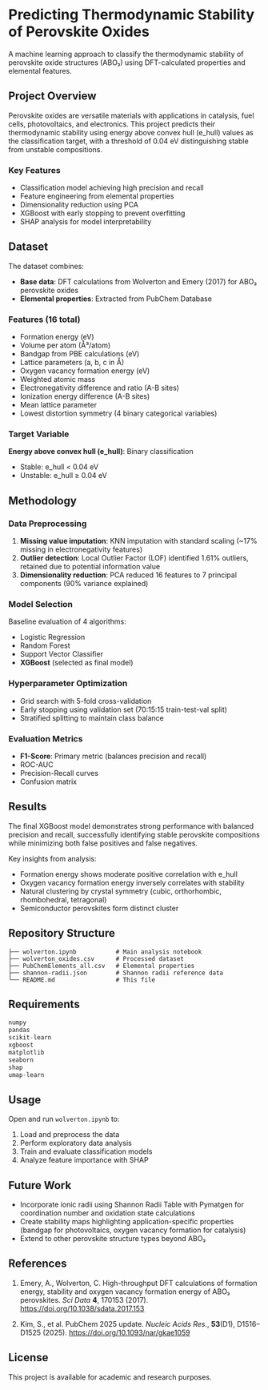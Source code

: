 # Predicting Thermodynamic Stability of Perovskite Oxides

A machine learning approach to classify the thermodynamic stability of perovskite oxide structures (ABO₃) using DFT-calculated properties and elemental features.

## Project Overview

Perovskite oxides are versatile materials with applications in catalysis, fuel cells, photovoltaics, and electronics. This project predicts their thermodynamic stability using energy above convex hull (e_hull) values as the classification target, with a threshold of 0.04 eV distinguishing stable from unstable compositions.

### Key Features
- Classification model achieving high precision and recall
- Feature engineering from elemental properties
- Dimensionality reduction using PCA
- XGBoost with early stopping to prevent overfitting
- SHAP analysis for model interpretability

## Dataset

The dataset combines:
- **Base data**: DFT calculations from Wolverton and Emery (2017) for ABO₃ perovskite oxides
- **Elemental properties**: Extracted from PubChem Database

### Features (16 total)
- Formation energy (eV)
- Volume per atom (Å³/atom)
- Bandgap from PBE calculations (eV)
- Lattice parameters (a, b, c in Å)
- Oxygen vacancy formation energy (eV)
- Weighted atomic mass
- Electronegativity difference and ratio (A-B sites)
- Ionization energy difference (A-B sites)
- Mean lattice parameter
- Lowest distortion symmetry (4 binary categorical variables)

### Target Variable
**Energy above convex hull (e_hull)**: Binary classification
- Stable: e_hull < 0.04 eV
- Unstable: e_hull ≥ 0.04 eV

## Methodology

### Data Preprocessing
1. **Missing value imputation**: KNN imputation with standard scaling (~17% missing in electronegativity features)
2. **Outlier detection**: Local Outlier Factor (LOF) identified 1.61% outliers, retained due to potential information value
3. **Dimensionality reduction**: PCA reduced 16 features to 7 principal components (90% variance explained)

### Model Selection
Baseline evaluation of 4 algorithms:
- Logistic Regression
- Random Forest
- Support Vector Classifier
- **XGBoost** (selected as final model)

### Hyperparameter Optimization
- Grid search with 5-fold cross-validation
- Early stopping using validation set (70:15:15 train-test-val split)
- Stratified splitting to maintain class balance

### Evaluation Metrics
- **F1-Score**: Primary metric (balances precision and recall)
- ROC-AUC
- Precision-Recall curves
- Confusion matrix

## Results

The final XGBoost model demonstrates strong performance with balanced precision and recall, successfully identifying stable perovskite compositions while minimizing both false positives and false negatives.

Key insights from analysis:
- Formation energy shows moderate positive correlation with e_hull
- Oxygen vacancy formation energy inversely correlates with stability
- Natural clustering by crystal symmetry (cubic, orthorhombic, rhombohedral, tetragonal)
- Semiconductor perovskites form distinct cluster

## Repository Structure

```
├── wolverton.ipynb           # Main analysis notebook
├── wolverton_oxides.csv      # Processed dataset
├── PubChemElements_all.csv   # Elemental properties
├── shannon-radii.json        # Shannon radii reference data
└── README.md                 # This file
```

## Requirements

```python
numpy
pandas
scikit-learn
xgboost
matplotlib
seaborn
shap
umap-learn
```

## Usage

Open and run `wolverton.ipynb` to:
1. Load and preprocess the data
2. Perform exploratory data analysis
3. Train and evaluate classification models
4. Analyze feature importance with SHAP

## Future Work

- Incorporate ionic radii using Shannon Radii Table with Pymatgen for coordination number and oxidation state calculations
- Create stability maps highlighting application-specific properties (bandgap for photovoltaics, oxygen vacancy formation for catalysis)
- Extend to other perovskite structure types beyond ABO₃

## References

1. Emery, A., Wolverton, C. High-throughput DFT calculations of formation energy, stability and oxygen vacancy formation energy of ABO₃ perovskites. *Sci Data* **4**, 170153 (2017). https://doi.org/10.1038/sdata.2017.153

2. Kim, S., et al. PubChem 2025 update. *Nucleic Acids Res.*, **53**(D1), D1516–D1525 (2025). https://doi.org/10.1093/nar/gkae1059


## License

This project is available for academic and research purposes.